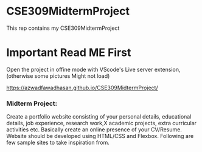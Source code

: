 # CSE309MidtermProject
This rep contains my CSE309MidtermProject
# Important Read ME First
Open the project in offine mode with VScode's Live server extension, (otherwise some pictures Might not load)

https://azwadfawadhasan.github.io/CSE309MidtermProject/

### Midterm Project:

Create a portfolio website consisting of your personal details,
 educational details, 
 job experience, 
 research work,X
 academic projects, 
 extra curricular activities etc. Basically create an online presence of your CV/Resume. Website should be developed using HTML/CSS and Flexbox. Following are few sample sites to take inspiration from. 
